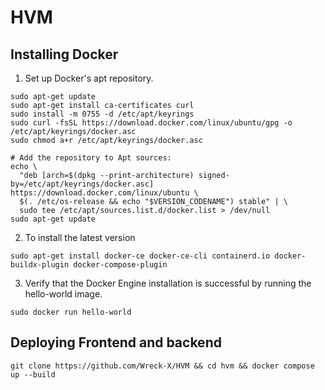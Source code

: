 # HVM

## Installing Docker

1) Set up Docker's apt repository.
```# Add Docker's official GPG key:
sudo apt-get update
sudo apt-get install ca-certificates curl
sudo install -m 0755 -d /etc/apt/keyrings
sudo curl -fsSL https://download.docker.com/linux/ubuntu/gpg -o /etc/apt/keyrings/docker.asc
sudo chmod a+r /etc/apt/keyrings/docker.asc

# Add the repository to Apt sources:
echo \
  "deb [arch=$(dpkg --print-architecture) signed-by=/etc/apt/keyrings/docker.asc] https://download.docker.com/linux/ubuntu \
  $(. /etc/os-release && echo "$VERSION_CODENAME") stable" | \
  sudo tee /etc/apt/sources.list.d/docker.list > /dev/null
sudo apt-get update
```

2) To install the latest version
``` 
sudo apt-get install docker-ce docker-ce-cli containerd.io docker-buildx-plugin docker-compose-plugin
```

3) Verify that the Docker Engine installation is successful by running the hello-world image.

```
sudo docker run hello-world
```

## Deploying Frontend and backend

```
git clone https://github.com/Wreck-X/HVM && cd hvm && docker compose up --build
```

